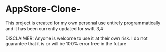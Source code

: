 # AppStore-Clone-
This project is created for my own personal use entirely programmatically and it has been currently updated for swift 3,4 

DISCLAIMER: Anyone is welcome to use it at their own risk. I do not guarantee that it is or will be 100% error free in the future
